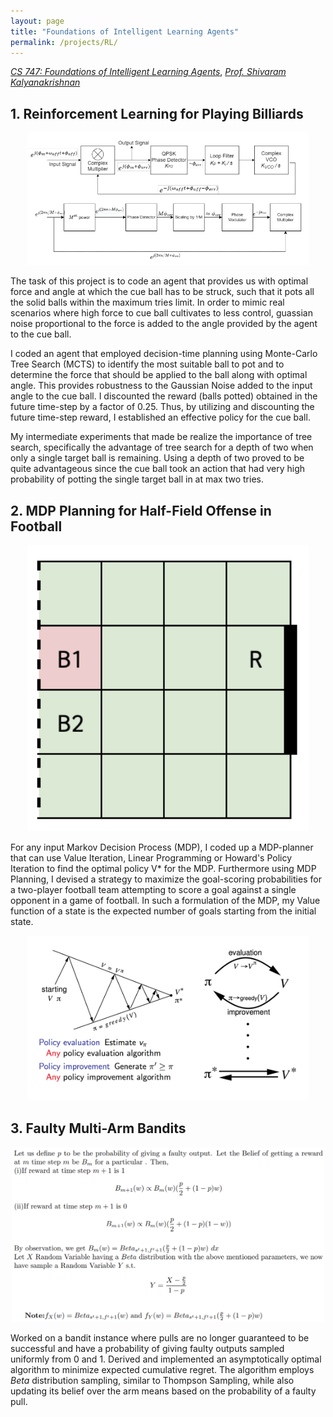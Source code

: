 ```yaml
---
layout: page
title: "Foundations of Intelligent Learning Agents"
permalink: /projects/RL/
---
```



  [_CS 747: Foundations of Intelligent Learning Agents_](https://www.cse.iitb.ac.in/~shivaram/teaching/cs747-a2023/index.html), [_Prof. Shivaram Kalyanakrishnan_](https://www.cse.iitb.ac.in/~shivaram/) 

## 1. Reinforcement Learning for Playing Billiards
<p align="center">
    <img width="450"  src="/assets/img/costas.png">
</p>

The task of this project is to code an agent that provides us with optimal force and angle at which the cue ball has to be struck, such that it pots all the solid balls within the maximum tries limit. In order to mimic real scenarios where high force to cue ball cultivates to less control, guassian noise proportional to the force is added to the angle provided by the agent to the cue ball.


I coded an agent that employed decision-time planning using Monte-Carlo Tree Search (MCTS) to identify the most suitable ball to pot and to determine the force that should be applied to the ball along with optimal angle. This provides robustness to the Gaussian Noise added to the input angle to the cue ball. I discounted the reward (balls potted) obtained in the future time-step by a factor of 0.25. Thus, by utilizing and discounting the future time-step reward, I established an effective policy for the cue ball.


My intermediate experiments that made be realize the importance of tree search, specifically the advantage of tree search for a depth of two when only a single target ball is remaining. Using a depth of two proved to be quite advantageous since the cue ball took an action that had very high probability of potting the single target ball in at max two tries.

## 2. MDP Planning for Half-Field Offense in Football  
<p align="center">
    <img width="450"  src="/assets/img/football.gif">
</p>
For any input Markov Decision Process (MDP), I coded up a MDP-planner that can use Value Iteration, Linear Programming or Howard's Policy Iteration to find the optimal policy V* for the MDP. Furthermore using  MDP Planning, I devised a strategy to maximize the  goal-scoring probabilities for a two-player football team attempting to score a goal against a single opponent in a game of football. In such a formulation of the MDP, my Value function of a state is the expected number of goals starting from the initial state.
<p align="center">
    <img width="450"  src="/assets/img/policy.jpg">
</p>

## 3. Faulty Multi-Arm Bandits 
<p align="center">
    <img width="500"  src="/assets/img/opt_alg.png">
</p>

Worked on a bandit instance where pulls are no longer guaranteed to be successful and have a probability of giving faulty outputs sampled uniformly from $0$ and $1$. Derived and implemented an asymptotically optimal algorithm to minimize expected cumulative regret. The algorithm employs $Beta$ distribution sampling, similar to Thompson Sampling, while also updating its belief over the arm means based on the probability of a faulty pull.
